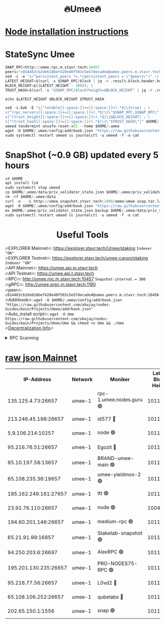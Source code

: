 <h1 align="center"> 🔥Umee🔥</h1>


[Node installation instructions](https://github.com/obajay/nodes-Guides/tree/main/Projects/Umee)
=
# StateSync Umee
```python
SNAP_RPC=http://umee.rpc.m.stavr.tech:10457
peers="c014463cb2de618bef420e40f503c5e57decade4@umee.peers.m.stavr.tech:10456"
sed -i -e "s/^persistent_peers *=.*/persistent_peers = \"$peers\"/" ~/.umee/config/config.toml
LATEST_HEIGHT=$(curl -s $SNAP_RPC/block | jq -r .result.block.header.height); \
BLOCK_HEIGHT=$((LATEST_HEIGHT - 300)); \
TRUST_HASH=$(curl -s "$SNAP_RPC/block?height=$BLOCK_HEIGHT" | jq -r .result.block_id.hash)

echo $LATEST_HEIGHT $BLOCK_HEIGHT $TRUST_HASH

sed -i.bak -E "s|^(enable[[:space:]]+=[[:space:]]+).*$|\1true| ; \
s|^(rpc_servers[[:space:]]+=[[:space:]]+).*$|\1\"$SNAP_RPC,$SNAP_RPC\"| ; \
s|^(trust_height[[:space:]]+=[[:space:]]+).*$|\1$BLOCK_HEIGHT| ; \
s|^(trust_hash[[:space:]]+=[[:space:]]+).*$|\1\"$TRUST_HASH\"|" $HOME/.umee/config/config.toml
umeed tendermint unsafe-reset-all --home $HOME/.umee
wget -O $HOME/.umee/config/addrbook.json "https://raw.githubusercontent.com/obajay/nodes-Guides/main/Projects/Umee/addrbook.json"
sudo systemctl restart umeed && journalctl -u umeed -f -o cat
```
# SnapShot (~0.9 GB) updated every 5 hours
```python
cd $HOME
apt install lz4
sudo systemctl stop umeed
cp $HOME/.umee/data/priv_validator_state.json $HOME/.umee/priv_validator_state.json.backup
rm -rf $HOME/.umee/data
curl -o - -L http://umee.snapshot.stavr.tech:1000/umee/umee-snap.tar.lz4 | lz4 -c -d - | tar -x -C $HOME/.umee --strip-components 2
wget -O $HOME/.umee/config/addrbook.json "https://raw.githubusercontent.com/obajay/nodes-Guides/main/Projects/Umee/addrbook.json"
mv $HOME/.umee/priv_validator_state.json.backup $HOME/.umee/data/priv_validator_state.json
sudo systemctl restart umeed && journalctl -u umeed -f -o cat
```
 <h1 align="center"> Useful Tools</h1>

🔥EXPLORER Mainnet🔥:      https://explorer.stavr.tech/Umee/staking             `Indexer "ON"` \
🔥EXPLORER Testnet🔥:        https://explorer.stavr.tech/umee-canon/staking      `Indexer "ON"` \
🔥API Mainnet🔥:                   https://umee.api.m.stavr.tech \
🔥API Testnet🔥:                     https://umee.api.t.stavr.tech \
🔥RPC🔥:                                   http://umee.rpc.m.stavr.tech:10457                     `Snapshot-interval = 300` \
🔥gRPC🔥:                              http://umee.grpc.m.stavr.tech:1190 \
🔥peer🔥:                     `c014463cb2de618bef420e40f503c5e57decade4@umee.peers.m.stavr.tech:10456` \
🔥Addrbook🔥:    ```wget -O $HOME/.umee/config/addrbook.json "https://raw.githubusercontent.com/obajay/nodes-Guides/main/Projects/Umee/addrbook.json"``` \
🔥Auto_install script🔥: ```wget -O Ume https://raw.githubusercontent.com/obajay/nodes-Guides/main/Projects/Umee/Ume && chmod +x Ume && ./Ume``` \
🔥[Decentralization Info](https://github.com/obajay/StateSync-snapshots/tree/main/Projects/Umee/Decentralization)🔥

<details>
<summary>RPC Scanning</summary>

<h2 align="center"> We scan nodes in real time every 4 hours. And we provide the final result of RPC endpoints.
We cannot influence the operation of these nodes in any way. </h2>


```python
If Voting Power is higher than 0 --> then the Node is a validator of the network and may be subject to attack and be a potential threat to the chain.
```
```python
We marked such validators with a red symbol
```

</details>

[raw json Mainnet](https://rpc-check.umeem.stavr.tech/umeem/rpc-umeem-result.json)
=



<table><tr><th>IP-Address</th><th>Network</th><th>Moniker</th><th>Latest Block Height</th><th>Earliest Block Height</th><th>Catching Up</th><th>Tx Index</th><th>Voting Power</th><th>Scan Time</th></tr><tr><td>135.125.4.73:26657</td><td>umee-1</td><td>rpc-1.umee.nodes.guru 🟢</td><td>10117463</td><td>5167386</td><td>False</td><td>on</td><td>0</td><td>2024-01-13T11:36:51.226413669UTC</td></tr><tr><td>213.246.45.198:26657</td><td>umee-1</td><td>id577 🔴</td><td>10117447</td><td>7100001</td><td>False</td><td>on</td><td>35105587</td><td>2024-01-13T11:35:18.782193226UTC</td></tr><tr><td>5.9.106.214:10257</td><td>umee-1</td><td>node 🟢</td><td>10117459</td><td>7942001</td><td>False</td><td>on</td><td>0</td><td>2024-01-13T11:36:25.943274496UTC</td></tr><tr><td>95.216.76.51:26657</td><td>umee-1</td><td>Egozit 🔴</td><td>10117463</td><td>8262001</td><td>False</td><td>off</td><td>38209317</td><td>2024-01-13T11:36:50.842419270UTC</td></tr><tr><td>85.10.197.58:13657</td><td>umee-1</td><td>BRAND-umee-main 🟢</td><td>10117450</td><td>8427832</td><td>False</td><td>on</td><td>0</td><td>2024-01-13T11:35:36.191078339UTC</td></tr><tr><td>65.108.235.36:19657</td><td>umee-1</td><td>umee-yieldmos-2 🟢</td><td>10117440</td><td>9575548</td><td>False</td><td>on</td><td>0</td><td>2024-01-13T11:34:35.326516252UTC</td></tr><tr><td>185.162.249.161:27657</td><td>umee-1</td><td>ttt 🟢</td><td>10117456</td><td>9733423</td><td>False</td><td>on</td><td>0</td><td>2024-01-13T11:36:10.093852486UTC</td></tr><tr><td>23.92.76.110:26657</td><td>umee-1</td><td>node 🟢</td><td>10046600</td><td>9953901</td><td>False</td><td>on</td><td>0</td><td>2024-01-13T11:37:29.848008939UTC</td></tr><tr><td>194.60.201.146:26657</td><td>umee-1</td><td>medium-rpc 🟢</td><td>10117449</td><td>9984137</td><td>False</td><td>on</td><td>0</td><td>2024-01-13T11:35:27.287975526UTC</td></tr><tr><td>65.21.91.99:16857</td><td>umee-1</td><td>Staketab-snapshot 🟢</td><td>10117453</td><td>9992001</td><td>False</td><td>off</td><td>0</td><td>2024-01-13T11:35:51.331121943UTC</td></tr><tr><td>94.250.203.6:26697</td><td>umee-1</td><td>AlexRPC 🟢</td><td>10117450</td><td>9998001</td><td>False</td><td>on</td><td>0</td><td>2024-01-13T11:35:31.778257629UTC</td></tr><tr><td>195.201.130.235:26657</td><td>umee-1</td><td>PRO-NODES75-RPC 🟢</td><td>10117458</td><td>10017458</td><td>False</td><td>on</td><td>0</td><td>2024-01-13T11:36:22.726506263UTC</td></tr><tr><td>95.216.77.56:26657</td><td>umee-1</td><td>L0vd2 🔴</td><td>10117466</td><td>10017466</td><td>False</td><td>off</td><td>37341025</td><td>2024-01-13T11:37:10.557845702UTC</td></tr><tr><td>65.108.106.252:26657</td><td>umee-1</td><td>qubelabs 🔴</td><td>10117451</td><td>10042989</td><td>False</td><td>on</td><td>36694392</td><td>2024-01-13T11:35:38.604342949UTC</td></tr><tr><td>202.65.150.1:1556</td><td>umee-1</td><td>snap 🟢</td><td>10117458</td><td>10110320</td><td>False</td><td>on</td><td>0</td><td>2024-01-13T11:36:23.611537583UTC</td></tr></table>

